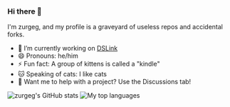 ### Hi there 👋
I'm zurgeg, and my profile is a graveyard of useless repos and accidental forks.

- 🔭 I’m currently working on [DSLink](https://www.github.com/NDSLink)
- 😄 Pronouns: he/him
- ⚡ Fun fact: A group of kittens is called a "kindle"
- 🐱 Speaking of cats: I like cats
- 💬 Want me to help with a project? Use the Discussions tab!

![zurgeg's GitHub stats](https://github-readme-stats.vercel.app/api?username=zurgeg&show_icons=true&title_color=4F8CC9&text_color=9f9f9f&bg_color=00000000&hide_border=true&icon_color=00000000&count_private=true) ![My top languages](https://github-readme-stats.vercel.app/api/top-langs/?username=zurgeg&show_icons=true&title_color=4F8CC9&text_color=9f9f9f&bg_color=00000000&hide_border=true&icon_color=00000000&count_private=true)


